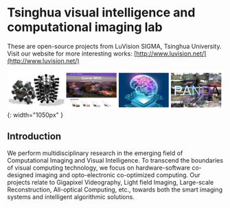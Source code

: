 # Tsinghua visual intelligence and computational imaging lab

These are open-source projects from LuVision SIGMA, Tsinghua University. Visit our website for more interesting works: [http://www.luvision.net/](http://www.luvision.net/)


![github](/pic/c2.png){: width="1050px" }

## Introduction

We perform multidisciplinary research in the emerging field of Computational Imaging and Visual Intelligence. To transcend the boundaries of visual computing technology, we focus on hardware-software co-designed imaging and opto-electronic co-optimized computing. Our projects relate to Gigapixel Videography, Light field Imaging, Large-scale Reconstruction, All-optical Computing, etc., towards both the smart imaging systems and intelligent algorithmic solutions.

